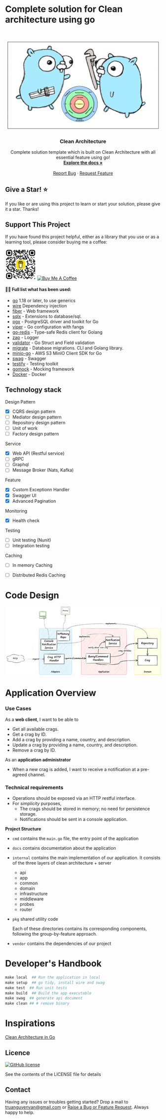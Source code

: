 # Complete solution for Clean architecture using go

<br />
<p align="center">
  <a href="#">
    <img src="img/logo.jpg" alt="Logo" width="500" height="290">
  </a>

  <h3 align="center">Clean Architecture</h3>

  <p align="center">
    Complete solution template which is built on Clean Architecture with all essential feature using go!
    <br />
    <a href="https://blog.cleancoder.com/uncle-bob/2012/08/13/the-clean-architecture.html"><strong>Explore the docs »</strong></a>
    <br />
    <br />
    <a href="https://github.com/truanguyenvan/go-clean-architecture-example/issues">Report Bug</a>
    ·
    <a href="https://github.com/truanguyenvan/go-clean-architecture-example/issues/new">Request Feature</a>
  </p>
</p>

## Give a Star! :star:
If you like or are using this project to learn or start your solution, please give it a star. Thanks!

## Support This Project

If you have found this project helpful, either as a library that you use or as a learning tool, please consider buying me a coffee:

<a href="#"><img src="img/bmc_qr.png" alt="Logo" width="100" height="100"></a>
<a href="https://www.buymeacoffee.com/truanv" target="_blank"><img src="https://www.buymeacoffee.com/assets/img/custom_images/orange_img.png" alt="Buy Me A Coffee" style="height: 41px !important;width: 174px !important" ></a>


#### 👨‍💻 Full list what has been used:
* [go](https://go.dev/dl/) 1.18 or later, to use generics
* [wire](https://github.com/google/wire)  Dependency injection
* [fiber](https://github.com/gofiber/fiber) - Web framework
* [sqlx](https://github.com/jmoiron/sqlx) - Extensions to database/sql.
* [pgx](https://github.com/jackc/pgx) - PostgreSQL driver and toolkit for Go
* [viper](https://github.com/spf13/viper) - Go configuration with fangs
* [go-redis](https://github.com/go-redis/redis) - Type-safe Redis client for Golang
* [zap](https://github.com/uber-go/zap) - Logger
* [validator](https://github.com/go-playground/validator) - Go Struct and Field validation
* [migrate](https://github.com/golang-migrate/migrate) - Database migrations. CLI and Golang library.
* [minio-go](https://github.com/minio/minio-go) - AWS S3 MinIO Client SDK for Go
* [swag](https://github.com/swaggo/swag) - Swagger
* [testify](https://github.com/stretchr/testify) - Testing toolkit
* [gomock](https://github.com/golang/mock) - Mocking framework
* [Docker](https://www.docker.com/) - Docker

## Technology stack

Design Pattern
- [x] CQRS design pattern
- [ ] Mediator design pattern
- [ ] Repository design pattern
- [ ] Unit of work 
- [ ] Factory design pattern

Service
- [x] Web API (Restful service)
- [ ] gRPC
- [ ] Graphql
- [ ] Message Broker (Nats, Kafka)

Feature
- [x] Custom Exceptionn Handler
- [x] Swagger UI
- [x] Advanced Pagination

Monitoring
- [x] Health check 

Testing
- [ ] Unit testing (Nunit)
- [ ] Integration testing

Caching
- [ ] In memory Caching
- [ ] Distributed Redis Caching


# Code Design
![Code Design](./graphics/clean-architecture-go-climb.png)

# Application Overview

### Use Cases
As a **web client**, I want to be able to
* Get all available crags.
* Get a crag by ID.
* Add a crag by providing a name, country, and description.
* Update a crag by providing a name, country, and description.
* Remove a crag by ID.

As an **application administrator**
* When a new crag is added, I want to receive a notification at a pre-agreed channel.

### Technical requirements
* Operations should be exposed via an HTTP restful interface.
* For *simplicity* purposes,
    * The crags should be stored in memory; no need for persistence storage.
    * Notifications should be sent in a console application.

**Project Structure**
- `cmd` contains the `main.go` file, the entry point of the application
- `docs` contains documentation about the application
- `internal` contains the main implementation of our application. It consists of the three layers of clean architecture + server 
    - api
    - app
    - common
    - domain
    - infrastructure
    - middleware
    - probes
    - router
- `pkg` shared utility code

  Each of these directories contains its corresponding components, following the group-by-feature approach.
- `vendor` contains the dependencies of our project


# Developer's Handbook
```makefile
make local  ## Run the application in local
make setup  ## go tidy, install wire and swag
make test  ## Run unit tests
make build  ## Build the app executable
make swag  ## generate api document
make clean ## # remove binary	
```

# Inspirations
[Clean Architecture in Go ](https://pkritiotis.io/clean-architecture-in-golang)


## Licence

[![GitHub license](https://img.shields.io/badge/license-MIT-blue.svg)](https://github.com/truanguyenvan/go-clean-architecture-example/blob/master/LICENSE)

See the contents of the LICENSE file for details

## Contact

Having any issues or troubles getting started? Drop a mail to truanguyenvan@gmail.com or [Raise a Bug or Feature Request](https://github.com/truanguyenvan/go-clean-architecture-example/issues/new). Always happy to help.